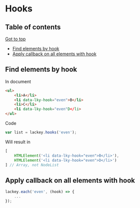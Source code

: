 # Hooks

<!-- RM-IGNORE -->
## Table of contents
<!-- /RM-IGNORE -->
<!-- RM(tree:*) -->

[Got to top](/README.md)

* [Find elements by hook](#find-elements-by-hook)
* [Apply callback on all elements with hook](#apply-callback-on-all-elements-with-hook)


<!-- /RM -->

## Find elements by hook

In document

```html
<ul>
    <li>A</li>
    <li data-lky-hook="even">B</li>
    <li>C</li>
    <li data-lky-hook="even"D</li>
</ul>
```

Code

```javascript
var list = lackey.hooks('even');

```

Will result in

```javascript
[
    HTMLElement('<li data-lky-hook="even">B</li>'),
    HTMLElement('<li data-lky-hook="even">D</li>')
] // Array, not NodeList
```
## Apply callback on all elements with hook

```javascript
lackey.each('even', (hook) => {
    ...
});
```
